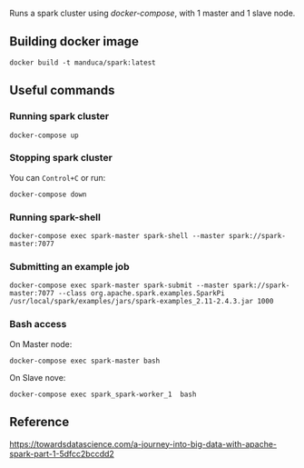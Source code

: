 Runs a spark cluster using _docker-compose_, with 1 master and 1 slave node.

## Building docker image

```
docker build -t manduca/spark:latest
```

## Useful commands

### Running spark cluster

```
docker-compose up
```

### Stopping spark cluster

You can `Control+C` or run:

```
docker-compose down
```

### Running spark-shell

```
docker-compose exec spark-master spark-shell --master spark://spark-master:7077
```

### Submitting an example job

```
docker-compose exec spark-master spark-submit --master spark://spark-master:7077 --class org.apache.spark.examples.SparkPi /usr/local/spark/examples/jars/spark-examples_2.11-2.4.3.jar 1000
```

### Bash access

On Master node:
```
docker-compose exec spark-master bash
```

On Slave nove:
```
docker-compose exec spark_spark-worker_1  bash
```

## Reference

https://towardsdatascience.com/a-journey-into-big-data-with-apache-spark-part-1-5dfcc2bccdd2